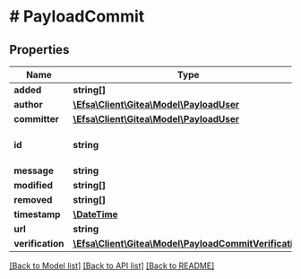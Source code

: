 # # PayloadCommit

## Properties

Name | Type | Description | Notes
------------ | ------------- | ------------- | -------------
**added** | **string[]** |  | [optional]
**author** | [**\Efsa\Client\Gitea\Model\PayloadUser**](PayloadUser.md) |  | [optional]
**committer** | [**\Efsa\Client\Gitea\Model\PayloadUser**](PayloadUser.md) |  | [optional]
**id** | **string** | sha1 hash of the commit | [optional]
**message** | **string** |  | [optional]
**modified** | **string[]** |  | [optional]
**removed** | **string[]** |  | [optional]
**timestamp** | [**\DateTime**](\DateTime.md) |  | [optional]
**url** | **string** |  | [optional]
**verification** | [**\Efsa\Client\Gitea\Model\PayloadCommitVerification**](PayloadCommitVerification.md) |  | [optional]

[[Back to Model list]](../../README.md#models) [[Back to API list]](../../README.md#endpoints) [[Back to README]](../../README.md)

